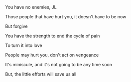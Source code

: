 You have no enemies, JL

Those people that have hurt you, it doesn't have to be now

But forgive

You have the strength to end the cycle of pain

To turn it into love

People may hurt you, don't act on vengeance

It's miniscule, and it's not going to be any time soon

But, the little efforts will save us all